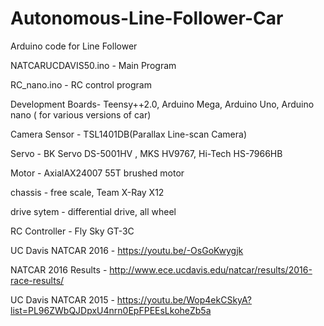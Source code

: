 # Autonomous-Line-Follower-Car
Arduino code for Line  Follower 

NATCARUCDAVIS50.ino - Main Program

RC_nano.ino - RC control program


Development Boards- Teensy++2.0, Arduino Mega, Arduino Uno, Arduino nano ( for various versions of car)

Camera Sensor - TSL1401DB(Parallax Line-scan Camera)

Servo - BK Servo DS-5001HV , MKS HV9767, Hi-Tech HS-7966HB

Motor - AxialAX24007 55T brushed motor

chassis - free scale, Team X-Ray X12

drive sytem -  differential drive, all wheel

RC Controller - Fly Sky GT-3C

UC Davis NATCAR 2016 - https://youtu.be/-OsGoKwygjk

NATCAR 2016 Results - http://www.ece.ucdavis.edu/natcar/results/2016-race-results/

UC Davis NATCAR 2015 - https://youtu.be/Wop4ekCSkyA?list=PL96ZWbQJDpxU4nrn0EpFPEEsLkoheZb5a 
